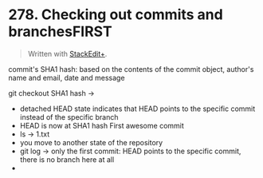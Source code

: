 # 278. Checking out commits and branchesFIRST


> Written with [StackEdit+](https://stackedit.net/).


commit's SHA1 hash: based on the contents of the commit object, author's name and email, date and message

git checkout SHA1 hash →  
- detached HEAD state indicates that HEAD points to the specific commit instead of the specific branch
- HEAD is now at SHA1 hash First awesome commit
- ls → 1.txt
- you move to another state of the repository
- git log → only the first commit: HEAD points to the specific commit, there is no branch here at all
- 
<!--stackedit_data:
eyJoaXN0b3J5IjpbMjA5NTQ1NjA2OF19
-->